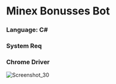 # Minex Bonusses Bot


### Language: C# 

### System Req

### Chrome Driver

![Screenshot_30](https://user-images.githubusercontent.com/32311900/139556508-8101e0f4-1191-4c8b-ba78-0772d964adf2.png)

